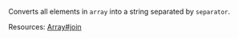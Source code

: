 Converts all elements in <code>array</code> into a string separated by <code>separator</code>.
  
Resources: [Array#join](https://developer.mozilla.org/docs/Web/JavaScript/Reference/Global_Objects/Array/join)
